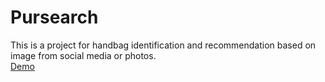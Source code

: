 # Pursearch
This is a project for handbag identification and recommendation based on image from social media or photos.<br>
[Demo](http://184.73.34.135)
